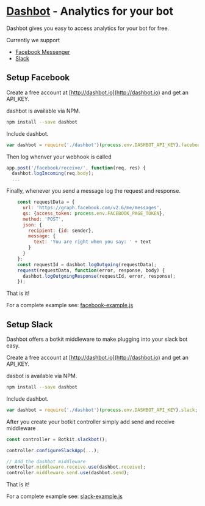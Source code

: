 # [Dashbot](http://dashbot.io) - Analytics for your bot

Dashbot gives you easy to access analytics for your bot for free.

Currently we support

* [Facebook Messenger](http://developers.facebook.com)
* [Slack](http://api.slack.com)

## Setup Facebook

Create a free account at [http://dashbot.io](http://dashbot.io) and get an API_KEY.

dashbot is available via NPM.

```bash
npm install --save dashbot
```

Include dashbot.

```javascript
var dashbot = require('./dashbot')(process.env.DASHBOT_API_KEY).facebook;
```

Then log whenver your webhook is called

```javascript
app.post('/facebook/receive/', function(req, res) {
  dashbot.logIncoming(req.body);
  ...
```

Finally, whenever you send a message log the request and response.

```javascript
    const requestData = {
      url: 'https://graph.facebook.com/v2.6/me/messages',
      qs: {access_token: process.env.FACEBOOK_PAGE_TOKEN},
      method: 'POST',
      json: {
        recipient: {id: sender},
        message: {
          text: 'You are right when you say: ' + text
        }
      }
    };
    const requestId = dashbot.logOutgoing(requestData);
    request(requestData, function(error, response, body) {
      dashbot.logOutgoingResponse(requestId, error, response);
    });
```

That is it!

For a complete example see: [facebook-example.js](https://github.com/actionably/dashbot/blob/master/src/facebook-example.js)

## Setup Slack

Dashbot offers a botkit middleware to make plugging into your slack bot easy.

Create a free account at [http://dashbot.io](http://dashbot.io) and get an API_KEY.

dasbot is available via NPM.

```bash
npm install --save dashbot
```

Include dashbot.

```javascript
var dashbot = require('./dashbot')(process.env.DASHBOT_API_KEY).slack;
```

After you create your botkit controller simply add send and receive middleware

```javascript
const controller = Botkit.slackbot();

controller.configureSlackApp(...);

// Add the dashbot middleware
controller.middleware.receive.use(dashbot.receive);
controller.middleware.send.use(dashbot.send);
```

That is it!

For a complete example see: [slack-example.js](https://github.com/actionably/dashbot/blob/master/src/slack-example.js)
